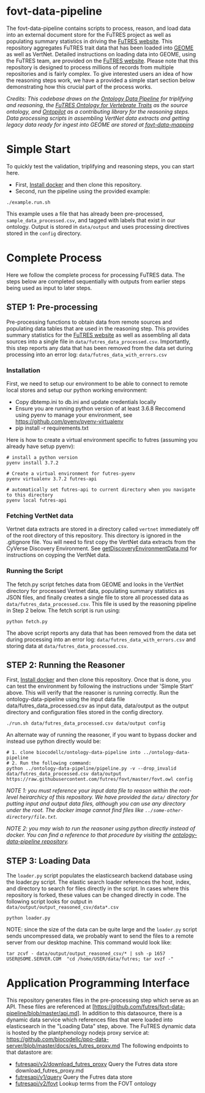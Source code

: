# fovt-data-pipeline

The fovt-data-pipeline contains scripts to process, reason, and load data into an external document store for the FuTRES project as well as populating summary statistics in driving the [FuTRES website](https://futres.org/).  This repository aggregates FuTRES trait data that has been loaded into [GEOME](https://geome-db.org/) as well as VertNet.  Detailed instructions on loading data into GEOME, using the FuTRES team, are provided on the [FuTRES website](https://futres.org/data_tutorial/).  Please note that this repository is designed to process millions of records from multiple repositories and is fairly complex.  To give interested users an idea of how the reasoning steps work, we have a provided a simple start section below demonstrating how this crucial part of the process works.  

*Credits: This codebase draws on the [Ontology Data Pipeline](https://github.com/biocodellc/ontology-data-pipeline) for triplifying and reasoning, the [FuTRES Ontology for Vertebrate Traits](https://github.com/futres/fovt) as the source ontology, and [Ontopilot](https://github.com/stuckyb/ontopilot) as a contributing library for the reasoning steps.  Data processing scripts in assembling VertNet data extracts and getting legacy data ready for ingest into GEOME are stored at [fovt-data-mapping](https://github.com/futres/fovt-data-mapping)*

# Simple Start
To quickly test the validation, triplifying and reasoning steps, you can start here.

  * First, [Install docker](https://docs.docker.com/install/) and then clone this repository.  
  * Second, run the pipeline using the provided example:

```
./example.run.sh
```

This example uses a file that has already been pre-processed, `sample_data_processed.csv`, and tagged with labels that exist in our ontology.  Output is stored in `data/output` and uses processing directives stored in the `config` directory.

# Complete Process 
Here we follow the complete process for processing FuTRES data.  The steps below are completed sequentially with outputs from earlier steps being used as input to later steps.

## STEP 1: Pre-processing
Pre-processing functions to obtain data from remote sources and populating data tables that are used in the reasoning step.   This provides summary statistics for the [FuTRES website](https://futres.org/) as well as assembling all data sources into a single file in `data/futres_data_processed.csv`.  Importantly, this step reports any data that has been removed from the data set during processing into an error log: `data/futres_data_with_errors.csv`

### Installation
First, we need to setup our environment to be able to connect to remote local stores and setup our python working environment:

  * Copy dbtemp.ini to db.ini and update credentials locally
  * Ensure you are running python version of at least 3.6.8  Reccomend using pyenv to manage your environment, see https://github.com/pyenv/pyenv-virtualenv
  * pip install -r requirements.txt

Here is how to create a virtual environment specific to futres (assuming you already have setup pyenv):
```
# install a python version
pyenv install 3.7.2

# Create a virtual environment for futres-pyenv
pyenv virtualenv 3.7.2 futres-api

# automatically set futres-api to current directory when you navigate to this directory
pyenv local futres-api
```

### Fetching VertNet data
Vertnet data extracts are stored in a directory called `vertnet` immediately off of the root directory of this repository.
This directory is ignored in the .gitignore file.  You will need to first copy the VertNet data extracts from the CyVerse Discovery Environment. See [getDiscoveryEnvironmentData.md](getDiscoveryEnvironmentData.md) for instructions on coyping the VertNet data.

### Running the Script
The fetch.py script fetches data from GEOME and looks in the VertNet directory for
processed Vertnet data,  populating summary statistics as JSON files, and finally creates a single file to store all processed data as  `data/futres_data_processed.csv`.  This file is used by the reasoning pipeline in Step 2 below.  The fetch script is run using:

```
python fetch.py
```

The above script reports any data that has been removed from the data set during processing into an error log: `data/futres_data_with_errors.csv` and storing data at `data/futres_data_processed.csv`.

## STEP 2: Running the Reasoner
First, [Install docker](https://docs.docker.com/install/) and then clone this repository.  Once that is done, you can test
the environment by following the instructions under 'Simple Start' above.  This will verify that the reasoner is running correctly.
Run the ontology-data-pipeline using the input data file data/futres_data_processed.csv as input data,
data/output as the output directory and configuration files stored in the config directory.

```
./run.sh data/futres_data_processed.csv data/output config
```

An alternate way of running the reasoner, if you want to bypass docker and instead use python directly would be:

```
# 1. clone biocodellc/ontology-data-pipeline into ../ontology-data-pipeline
# 2. Run the following command:
python ../ontology-data-pipeline/pipeline.py -v --drop_invalid  data/futres_data_processed.csv data/output https://raw.githubusercontent.com/futres/fovt/master/fovt.owl config
```

*NOTE 1: you must reference your input data file to reason within the root-level heirarchicy of this repository. We have provided the `data/` directory for putting input and output data files, although you can use any directory under the root.
The docker image cannot find files like `../some-other-directory/file.txt`.*

*NOTE 2:  you may wish to run the reasoner using python directly instead of docker.  You can find a reference to that procedure by visiting the [ontology-data-pipeline repository](https://github.com/biocodellc/ontology-data-pipeline).*

## STEP 3: Loading Data

The `loader.py` script populates the elasticsearch backend database using the loader.py script.  The elastic search loader references the host, index, and directory to search for files directly in the script.  In cases where this repository is forked, these values can be changed directly in code. The following script looks for output in `data/output/output_reasoned_csv/data*.csv`

```
python loader.py
```

NOTE: since the size of the data can be quite large and the `loader.py` script sends uncompressed data, we probably want to send the files to a remote server from our desktop machine.  This command would look like:

```
tar zcvf - data/output/output_reasoned_csv/* | ssh -p 1657 USER@SOME.SERVER.COM  "cd /home/USER/data/futres; tar xvzf -"
```

# Application Programming Interface
This repository generates files in the pre-processing step which serve as an API.  These files are referenced at [https://github.com/futres/fovt-data-pipeline/blob/master/api.md].  In addition to this datasource, there is a dynamic data service which references files that were loaded into elasticsearch in the "Loading Data" step, above.  The FuTRES dynamic data is hosted by the plantphenology nodejs proxy service at:
https://github.com/biocodellc/ppo-data-server/blob/master/docs/es_futres_proxy.md   The following endpoints to that datastore are:

  *  [futresapi/v2/download_futres_proxy](https://github.com/biocodellc/ppo-data-server/blob/master/docs/download_futres_proxy.md) Query the Futres data store download_futres_proxy.md
  *  [futresapi/v1/query](https://github.com/biocodellc/ppo-data-server/blob/master/docs/es_futres_proxy.md) Query the Futres data store 
  *  [futresapi/v2/fovt](https://github.com/biocodellc/ppo-data-server/blob/master/docs/futres_ontology_proxy.md) Lookup terms from the FOVT ontology

 





